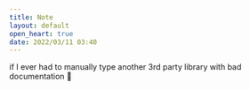 ```yaml
---
title: Note
layout: default
open_heart: true
date: 2022/03/11 03:40
---
```


if I ever had to manually type another 3rd party library with bad documentation 🤬
